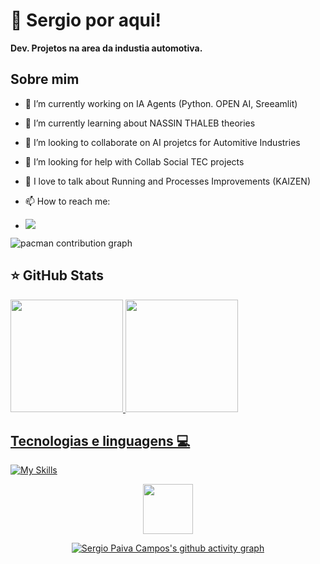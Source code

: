 # 👋 Sergio por aqui!
<p align="left">
  <strong>Dev. Projetos na area da industia automotiva. <br></strong>
  
 </p>

## Sobre mim


- 🔭 I’m currently working on IA Agents (Python. OPEN AI, Sreeamlit)
- 🌱 I’m currently learning about NASSIN THALEB theories
- 👯 I’m looking to collaborate on AI projetcs for Automitive Industries
- 🤔 I’m looking for help with Collab Social TEC projects
- 💬 I love to talk about Running and Processes Improvements (KAIZEN)
- 📫 How to reach me:
  
- <a href="https://www.linkedin.com/in/sergiokmpos/" target="_blank"><img src="https://img.shields.io/badge/-LinkedIn-%230077B5?style=for-the-badge&logo=linkedin&logoColor=white" target="_blank"></a>

<picture>
  <source media="(prefers-color-scheme: dark)" srcset="https://raw.githubusercontent.com/sergiokmpos/sergiokmpos/output/pacman-contribution-graph-dark.svg">
  <source media="(prefers-color-scheme: light)" srcset="https://raw.githubusercontent.com/sergiokmpos/sergiokmpos/output/pacman-contribution-graph.svg">
  <img alt="pacman contribution graph" src="https://raw.githubusercontent.com/sergiokmpos/sergiokmpos/output/pacman-contribution-graph.svg">
</picture>


## ⭐ GitHub Stats
<a href="https://github.com/sergiokmpos">
  <img height="180em" src="https://github-readme-stats.vercel.app/api?username=sergiokmpos&show_icons=true&theme=radical&include_all_commits=true&count_private=true"/>
  <img height="180em" src="https://github-readme-stats.vercel.app/api/top-langs/?username=sergiokmpos&layout=compact&langs_count=6&theme=radical"/>

## Tecnologias e linguagens 💻

[![My Skills](https://skillicons.dev/icons?i=python,html,css,ai,c# )](https://skillicons.dev)

<div align="center">
  <img src="https://visitor-badge.laobi.icu/badge?page_id=sergiokmpos.sergiokmpos&left_color=darkviolet&right_color=orchid" width="80" />
</div>


<div align="center">
  
  [![Sergio Paiva Campos's github activity graph](https://github-readme-activity-graph.vercel.app/graph?username=sergiokmpos&bg_color=0d1117&color=c535d0&line=d1056c&point=d1056c&area=true&area_color=d1056c&hide_border=true)](https://github.com/ashutosh00710/github-readme-activity-graph)
